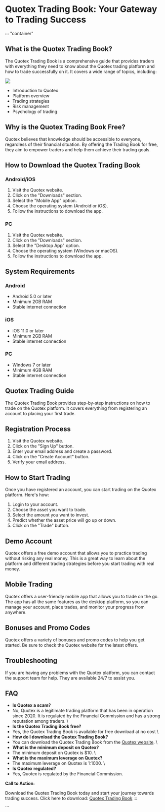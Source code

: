 # Quotex Trading Book: Your Gateway to Trading Success

::: \"container\"
## What is the Quotex Trading Book?

The Quotex Trading Book is a comprehensive guide that provides traders
with everything they need to know about the Quotex trading platform and
how to trade successfully on it. It covers a wide range of topics,
including:

[![](https://static.quotex.io/files/10_en/300_250.jpg)](https://traff.sbs/brokerqxlid)

-   Introduction to Quotex
-   Platform overview
-   Trading strategies
-   Risk management
-   Psychology of trading

## Why is the Quotex Trading Book Free?

Quotex believes that knowledge should be accessible to everyone,
regardless of their financial situation. By offering the Trading Book
for free, they aim to empower traders and help them achieve their
trading goals.

## How to Download the Quotex Trading Book

### Android/iOS

1.  Visit the Quotex website.
2.  Click on the "Downloads" section.
3.  Select the "Mobile App" option.
4.  Choose the operating system (Android or iOS).
5.  Follow the instructions to download the app.

### PC

1.  Visit the Quotex website.
2.  Click on the "Downloads" section.
3.  Select the "Desktop App" option.
4.  Choose the operating system (Windows or macOS).
5.  Follow the instructions to download the app.

## System Requirements

### Android

-   Android 5.0 or later
-   Minimum 2GB RAM
-   Stable internet connection

### iOS

-   iOS 11.0 or later
-   Minimum 2GB RAM
-   Stable internet connection

### PC

-   Windows 7 or later
-   Minimum 4GB RAM
-   Stable internet connection

## Quotex Trading Guide

The Quotex Trading Book provides step-by-step instructions on how to
trade on the Quotex platform. It covers everything from registering an
account to placing your first trade.

## Registration Process

1.  Visit the Quotex website.
2.  Click on the "Sign Up" button.
3.  Enter your email address and create a password.
4.  Click on the "Create Account" button.
5.  Verify your email address.

## How to Start Trading

Once you have registered an account, you can start trading on the Quotex
platform. Here\'s how:

1.  Login to your account.
2.  Choose the asset you want to trade.
3.  Select the amount you want to invest.
4.  Predict whether the asset price will go up or down.
5.  Click on the "Trade" button.

## Demo Account

Quotex offers a free demo account that allows you to practice trading
without risking any real money. This is a great way to learn about the
platform and different trading strategies before you start trading with
real money.

## Mobile Trading

Quotex offers a user-friendly mobile app that allows you to trade on the
go. The app has all the same features as the desktop platform, so you
can manage your account, place trades, and monitor your progress from
anywhere.

## Bonuses and Promo Codes

Quotex offers a variety of bonuses and promo codes to help you get
started. Be sure to check the Quotex website for the latest offers.

## Troubleshooting

If you are having any problems with the Quotex platform, you can contact
the support team for help. They are available 24/7 to assist you.

## FAQ

-   **Is Quotex a scam?**
-   No, Quotex is a legitimate trading platform that has been in
    operation since 2020. It is regulated by the Financial Commission
    and has a strong reputation among traders.
    \
-   **Is the Quotex Trading Book free?**
-   Yes, the Quotex Trading Book is available for free download at no
    cost
    \
-   **How do I download the Quotex Trading Book?**
-   You can download the Quotex Trading Book from the [Quotex
    website](\%22https://traff.sbs/quotexonelink\%22).
    \
-   **What is the minimum deposit on Quotex?**
-   The minimum deposit on Quotex is \$10.
    \
-   **What is the maximum leverage on Quotex?**
-   The maximum leverage on Quotex is 1:1000.
    \
-   **Is Quotex regulated?**
-   Yes, Quotex is regulated by the Financial Commission.

**Call to Action:**

Download the Quotex Trading Book today and start your journey towards
trading success. Click here to download: [Quotex Trading
Book](\%22https://traff.sbs/quotexonelink\%22)
:::

\`\`\`

